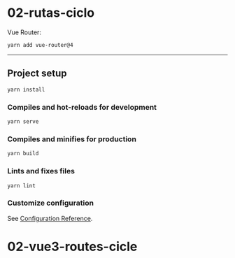 # 02-rutas-ciclo
Vue Router:

```bash
yarn add vue-router@4
```


<hr />


## Project setup
```
yarn install
```

### Compiles and hot-reloads for development
```
yarn serve
```

### Compiles and minifies for production
```
yarn build
```

### Lints and fixes files
```
yarn lint
```

### Customize configuration
See [Configuration Reference](https://cli.vuejs.org/config/).


# 02-vue3-routes-cicle
